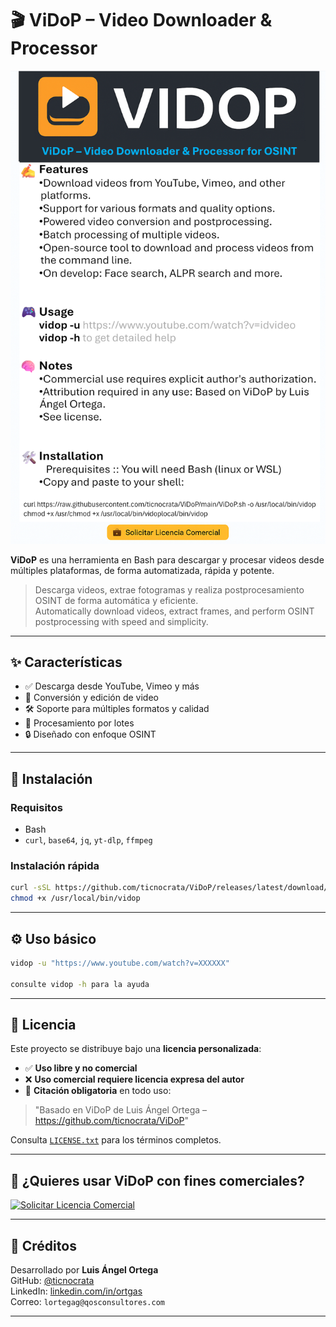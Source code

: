 # 🎬 ViDoP – Video Downloader & Processor

![ViDoP Logo](logo_vidop.png)

**ViDoP** es una herramienta en Bash para descargar y procesar videos desde múltiples plataformas, de forma automatizada, rápida y potente.

> Descarga videos, extrae fotogramas y realiza postprocesamiento OSINT de forma automática y eficiente.  
> Automatically download videos, extract frames, and perform OSINT postprocessing with speed and simplicity.

---

## ✨ Características

- ✅ Descarga desde YouTube, Vimeo y más 
- 🎥 Conversión y edición de video 
- 🛠️ Soporte para múltiples formatos y calidad
- 📁 Procesamiento por lotes
- 🔒 Diseñado con enfoque OSINT

---

## 🧰 Instalación

### Requisitos

- Bash
- `curl`, `base64`, `jq`, `yt-dlp`, `ffmpeg`

### Instalación rápida

```bash
curl -sSL https://github.com/ticnocrata/ViDoP/releases/latest/download/ViDoP.sh -o /usr/local/bin/vidop
chmod +x /usr/local/bin/vidop
```

---

## ⚙️ Uso básico

```bash
vidop -u "https://www.youtube.com/watch?v=XXXXXX"

consulte vidop -h para la ayuda
```

---

## 📜 Licencia

Este proyecto se distribuye bajo una **licencia personalizada**:

- ✅ **Uso libre y no comercial**
- ❌ **Uso comercial requiere licencia expresa del autor**
- 🧾 **Citación obligatoria** en todo uso:

> "Basado en ViDoP de Luis Ángel Ortega – https://github.com/ticnocrata/ViDoP"

Consulta [`LICENSE.txt`](LICENSE.txt) para los términos completos.

---

## 💼 ¿Quieres usar ViDoP con fines comerciales?

[![Solicitar Licencia Comercial](https://img.shields.io/badge/💼_Licencia_Comercial-Solicitar-ff9933?style=for-the-badge)](mailto:lortegag@qosconsultores.com?subject=Licencia%20comercial%20ViDoP)

---

## 🙌 Créditos

Desarrollado por **Luis Ángel Ortega**  
GitHub: [@ticnocrata](https://github.com/ticnocrata)  
LinkedIn: [linkedin.com/in/ortgas](https://linkedin.com/in/ortgas)  
Correo: `lortegag@qosconsultores.com`

---
